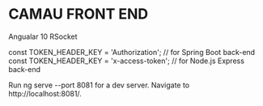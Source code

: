 # CAMAU FRONT END
Angualar 10
RSocket

const TOKEN_HEADER_KEY = 'Authorization'; // for Spring Boot back-end
const TOKEN_HEADER_KEY = 'x-access-token';   // for Node.js Express back-end

Run ng serve --port 8081 for a dev server. Navigate to http://localhost:8081/.
